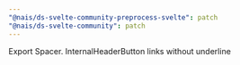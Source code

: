 ```yaml
---
"@nais/ds-svelte-community-preprocess-svelte": patch
"@nais/ds-svelte-community": patch
---
```


Export Spacer. InternalHeaderButton links without underline
